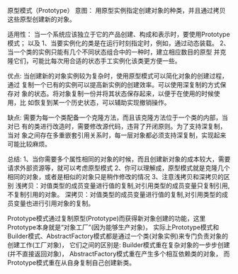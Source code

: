 
原型模式（Prototype）
意图：
用原型实例指定创建对象的种类，并且通过拷贝这些原型创建新的对象。

适用性：
当一个系统应该独立于它的产品创建、构成和表示时，要使用Prototype模式；
以及
1、当要实例化的类是在运行时刻指定时，例如，通过动态装载。
2、当一个类的实例只能有几个不同状态组合中的一种时，建立相应数目的原型
并克隆它们，可能比每次用合适的状态手工实例化该类更方便一些。

优点:
当创建新的对象实例较为复杂时，使用原型模式可以简化对象的创建过程，通过
复制一个已有的实例可以提高新实例的创建效率。可以使用深复制的方式保存对
象的状态。将对象复制一份并将其状态保存起来，以便于在使用的时候使用，比
如恢复到某一个历史状态，可以辅助实现撤销操作。

缺点:
需要为每一个类配备一个克隆方法，而且该克隆方法位于一个类的内部，当对已
有的类进行改造时，需要修改源代码，违背了开闭原则。为了支持深复制，当对
象之间存在多重嵌套引用关系时，每一层对象都必须支持深复制，实现起来可能比较麻烦。

总结:
1、当你需要多个属性相同的对象的时候，而且创建新对象的成本较大，需要请求外部资源等，就可以考虑原型模式
2、你可以理解成，原型模式就是克隆几个相同的对象，或者是相似的对象只是稍作修改的情况
3、注意浅拷贝和深拷贝的区别
    浅拷贝：对值类型的成员变量进行值的复制,对引用类型的成员变量只复制引用,不复制引用的对象。
    深拷贝：对值类型的成员变量进行值的复制,对引用类型的成员变量也进行引用对象的复制。


Prototype模式通过复制原型(Prototype)而获得新对象创建的功能，这里Prototype本身就是“对象工厂”(因为能够生产对象)，
实际上Prototype模式和Builder模式、AbstractFactory模式都是通过一个类(对象实例)来专门负责对象的创建工作(工厂对象)， 
它们之间的区别是:
Builder模式重在复杂对象的一步步创建(并不直接返回对象)，
AbstractFactory模式重在产生多个相互依赖类的对象，
而Prototype模式重在从自身复制自己创建新类。
